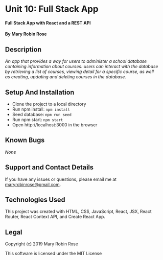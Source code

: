 
# Unit 10: Full Stack App

#### Full Stack App with React and a REST API

#### By **Mary Robin Rose**

## Description

_An app that provides a way for users to administer a school database containing information about courses: users can interact with the database by retrieving a list of courses, viewing detail for a specific course, as well as creating, updating and deleting courses in the database._

## Setup And Installation

* Clone the project to a local directory
* Run npm install: `npm install`
* Seed database: `npm run seed`
* Run npm start: `npm start`
* Open http://localhost:3000 in the browser

## Known Bugs

_None_

## Support and Contact Details

If you have any issues or questions, please email me at maryrobinrose@gmail.com.

## Technologies Used

This project was created with HTML, CSS, JavaScript, React, JSX, React Router, React Context API, and Create React App.

## Legal

Copyright (c) 2019 Mary Robin Rose

This software is licensed under the MIT License
